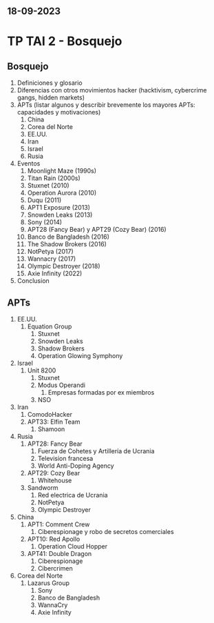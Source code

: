18-09-2023
---
# TP TAI 2 - Bosquejo

## Bosquejo
1. Definiciones y glosario
2. Diferencias con otros movimientos hacker (hacktivism, cybercrime gangs, hidden markets)
3. APTs (listar algunos y describir brevemente los mayores APTs: capacidades y motivaciones)
	1. China
	2. Corea del Norte
	3. EE.UU.
	4. Iran
	5. Israel
	6. Rusia
4. Eventos
	1. Moonlight Maze (1990s)
	2. Titan Rain (2000s)
	3. Stuxnet (2010)
	4. Operation Aurora (2010)
	5. Duqu (2011)
	6. APT1 Exposure (2013)
	7. Snowden Leaks (2013)
	8. Sony (2014)
	9. APT28 (Fancy Bear) y APT29 (Cozy Bear) (2016)
	10. Banco de Bangladesh (2016)
	11. The Shadow Brokers (2016)
	12. NotPetya (2017)
	13. Wannacry (2017)
	14. Olympic Destroyer (2018)
	15. Axie Infinity (2022)
5. Conclusion

## APTs
1. EE.UU.
	1. Equation Group
		1. Stuxnet
		2. Snowden Leaks
		3. Shadow Brokers
		4. Operation Glowing Symphony
2. Israel
	1. Unit 8200
		1. Stuxnet
		2. Modus Operandi
			1. Empresas formadas por ex miembros
		3. NSO
3. Iran
	1. ComodoHacker
	2. APT33: Elfin Team
		1. Shamoon
4. Rusia
	1. APT28: Fancy Bear
		1. Fuerza de Cohetes y Artillería de Ucrania
		2. Television francesa
		3. World Anti-Doping Agency
	2. APT29: Cozy Bear
		1. Whitehouse
	3. Sandworm
		1. Red electrica de Ucrania
		2. NotPetya
		3. Olympic Destroyer
5. China
	1. APT1: Comment Crew
		1. Ciberespionage y robo de secretos comerciales
	2. APT10: Red Apollo
		1. Operation Cloud Hopper
	3. APT41: Double Dragon
		1. Ciberespionage
		2. Cibercrimen
6. Corea del Norte
	1. Lazarus Group
		1. Sony
		2. Banco de Bangladesh
		3. WannaCry
		4. Axie Infinity